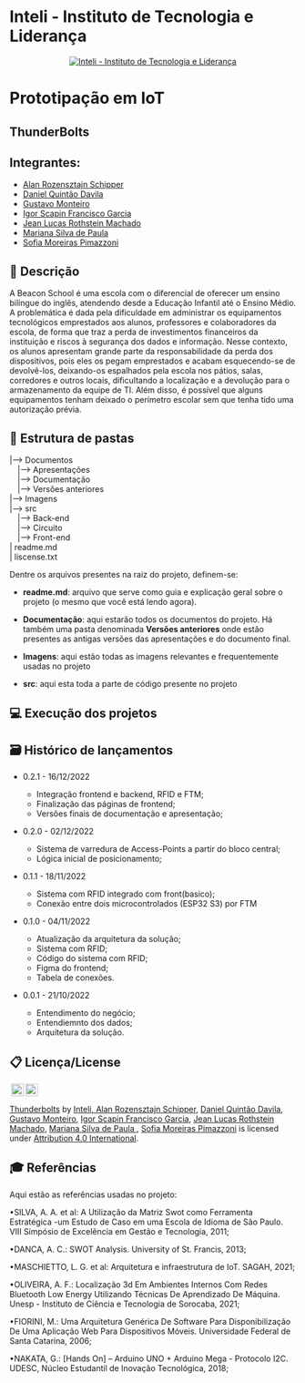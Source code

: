 # Inteli - Instituto de Tecnologia e Liderança 

<p align="center">
<a href= "https://www.inteli.edu.br/"><img src="https://www.inteli.edu.br/wp-content/uploads/2021/08/20172028/marca_1-2.png" alt="Inteli - Instituto de Tecnologia e Liderança" border="0"></a>
</p>

# Prototipação em IoT

## ThunderBolts

## Integrantes: 
- <a href="https://github.com/MrSchipRozen">Alan Rozensztajn Schipper</a>
- <a href="https://github.com/danielquintaos">Daniel Quintão Davila</a> 
- <a href="https://github.com/GustMont">Gustavo Monteiro</a>
- <a href="https://github.com/IgorSFG">Igor Scapin Francisco Garcia</a>
- <a href="https://github.com/jeanroths">Jean Lucas Rothstein Machado</a>
- <a href="https://github.com/mariana2903">Mariana Silva de Paula </a> 
- <a href="https://github.com/sofipimazzoni">Sofia Moreiras Pimazzoni</a> 

## 📝 Descrição
A Beacon School é uma escola com o diferencial de oferecer um ensino bilíngue do inglês, atendendo desde a Educação Infantil até o Ensino Médio. A problemática é dada pela dificuldade em administrar os equipamentos tecnológicos emprestados aos alunos, professores e colaboradores da escola, de forma que traz a perda de investimentos financeiros da instituição e riscos à segurança dos dados e informação. Nesse contexto, os alunos apresentam grande parte da responsabilidade da perda dos dispositivos, pois eles os pegam emprestados e acabam esquecendo-se de devolvê-los, deixando-os espalhados pela escola nos pátios, salas, corredores e outros locais, dificultando a localização e a devolução para o armazenamento da equipe de TI. Além disso, é possível que alguns equipamentos tenham deixado o perímetro escolar sem que tenha tido uma autorização prévia.



## 📁 Estrutura de pastas


|--> Documentos<br>
  &emsp;|--> Apresentações<br>
  &emsp;|--> Documentação<br>
  &emsp;|--> Versões anteriores<br>
|--> Imagens<br>
|--> src<br>
  &emsp;|--> Back-end<br>
  &emsp;|--> Circuito<br>
  &emsp;|--> Front-end<br>
| readme.md<br>
| liscense.txt<br>



Dentre os arquivos presentes na raiz do projeto, definem-se:

- <b>readme.md</b>: arquivo que serve como guia e explicação geral sobre o projeto (o mesmo que você está lendo agora).

- <b>Documentação</b>: aqui estarão todos os documentos do projeto. Há também uma pasta denominada <b>Versões anteriores</b> onde estão presentes as antigas versões das apresentações e do documento final.

- <b>Imagens</b>: aqui estão todas as imagens relevantes e frequentemente usadas no projeto

- <b>src</b>: aqui esta toda a parte de código presente no projeto


## 💻 Execução dos projetos



## 🗃 Histórico de lançamentos

* 0.2.1 - 16/12/2022 
    * Integração frontend e backend, RFID e FTM;
    * Finalização das páginas de frontend;
    * Versões finais de documentação e apresentação;
    
* 0.2.0 - 02/12/2022 
    * Sistema de varredura de Access-Points a partir do bloco central;
    * Lógica inicial de posicionamento;

* 0.1.1 - 18/11/2022 
    * Sistema com RFID integrado com front(basico);
    * Conexão entre dois microcontrolados (ESP32 S3) por FTM

* 0.1.0 - 04/11/2022
    * Atualização da arquitetura da solução;
    * Sistema com RFID;
    * Código do sistema com RFID;
    * Figma do frontend;
    * Tabela de conexões.

* 0.0.1 - 21/10/2022
    * Entendimento do negócio;
    * Entendiemnto dos dados;
    * Arquitetura da solução.



## 📋 Licença/License

<img style="height:22px!important;margin-left:3px;vertical-align:text-bottom;" src="https://mirrors.creativecommons.org/presskit/icons/cc.svg?ref=chooser-v1"><img style="height:22px!important;margin-left:3px;vertical-align:text-bottom;" src="https://mirrors.creativecommons.org/presskit/icons/by.svg?ref=chooser-v1"><p xmlns:cc="http://creativecommons.org/ns#" xmlns:dct="http://purl.org/dc/terms/"><a property="dct:title" rel="cc:attributionURL" href="https://github.com/Spidus/Teste_Final_1">Thunderbolts</a> by <a rel="cc:attributionURL dct:creator" property="cc:attributionName" href="https://www.yggbrasil.com.br/vr">Inteli, <a href="https://github.com/MrSchipRozen">Alan Rozensztajn Schipper</a>, <a href="https://github.com/danielquintaos">Daniel Quintão Davila</a>, <a href="https://github.com/GustMont">Gustavo Monteiro</a>, <a href="https://github.com/IgorSFG">Igor Scapin Francisco Garcia</a>, <a href="https://github.com/jeanroths">Jean Lucas Rothstein Machado</a>, <a href="https://github.com/mariana2903">Mariana Silva de Paula </a>, <a href="https://github.com/sofipimazzoni">Sofia Moreiras Pimazzoni</a> </a> is licensed under <a href="http://creativecommons.org/licenses/by/4.0/?ref=chooser-v1" target="_blank" rel="license noopener noreferrer" style="display:inline-block;">Attribution 4.0 International</a>.</p>

## 🎓 Referências

Aqui estão as referências usadas no projeto:

•SILVA, A. A. et al: A Utilização da Matriz Swot como Ferramenta Estratégica -um Estudo de Caso em uma Escola de Idioma de São Paulo. VIII Simpósio de Excelência em Gestão e Tecnologia, 2011;

•DANCA, A. C.: SWOT Analysis. University of St. Francis, 2013;

•MASCHIETTO, L. G. et al: Arquitetura e infraestrutura de IoT. SAGAH, 2021;

•OLIVEIRA, A. F.: Localização 3d Em Ambientes Internos Com Redes Bluetooth Low Energy Utilizando Técnicas De Aprendizado De Máquina. Unesp - Instituto de Ciência e Tecnologia de Sorocaba, 2021;

•FIORINI, M.: Uma Arquitetura Genérica De Software Para Disponibilização De Uma Aplicação Web Para Dispositivos Móveis. Universidade Federal de Santa Catarina, 2006;

•NAKATA, G.: [Hands On] – Arduino UNO + Arduino Mega - Protocolo I2C. UDESC, Núcleo Estudantil de Inovação Tecnológica, 2018;
